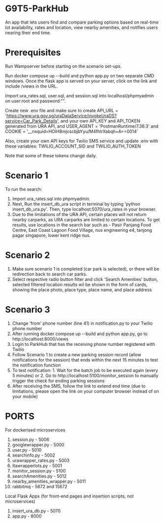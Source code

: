 # G9T5-ParkHub
An app that lets users find and compare parking options based on real-time lot availability, rates and location, view nearby amenities, and notifies users nearing their end time.

# Prerequisites

Run Wampserver before starting on the scenario set-ups.

Run docker compose up --build and python app.py on two separate CMD windows. Once the flask app is served on your server, click on the link and include /views in the URL.

Import ura_rates.sql, user.sql, and session.sql into localhost/phpmyadmin on user:root and password:"".

Create new .env file and make sure to create API_URL = 'https://www.ura.gov.sg/uraDataService/invokeUraDS?service=Car_Park_Details', and your own API_KEY and API_TOKEN generated from URA API, and USER_AGENT = 'PostmanRuntime/7.36.3' and COOKIE = '__nxquid=HOIH8mjcscbjbYyu/M4fhlrXabqh+A==0014'

Also, create your own API keys for Twilio SMS service and update .env with these variables: TWILIO_ACCOUNT_SID and TWILIO_AUTH_TOKEN

Note that some of these tokens change daily.

# Scenario 1
To run the search:
1. Import ura_rates.sql into phpmyadmin.
2. Next, Run the insert_db_ura script in terminal by typing 'python insert_db_ura.py'. Then, type localhost:5070/ura_rates in your browser. 
3. Due to the limitations of the URA API, certain places will not return nearby carparks, as URA carparks are limited to certain locations. To get results, use locations in the search bar such as - Pasir Panjang Food Centre, East Coast Lagoon Food Village, nus engineering e4, tanjong pagar singapore, lower kent ridge nus.


# Scenario 2
1. Make sure scenario 1 is completed (car park is selected), or there will be redirection back to search car parks.
2. Select respective radio button filter and click 'Search Amenities' button, selected filtered location results wil be shown in the form of cards, showing the place photo, place type, place name, and place address
   
# Scenario 3
1. Change 'from' phone number (line 41) in notification.py to your Twilio phone number
2. After running docker compose up --build and python app.py, go to http://localhost:8000/views
3. Login to ParkHub that has the receiving phone number registered with Twilio
4. Follow Scenario 1 to create a new parking session record (allow notifications for the session) that ends within the next 15 minutes to test the notification function
5. To test notification: 1. Wait for the batch job to be executed again (every 5 minutes) or 2. Go to http://localhost:5100/monitor_session to manually trigger the check for ending parking sessions
6. After receiving the SMS, follow the link to extend end time (due to limitations, please open the link on your computer browser instead of on your mobile)

# PORTS
For dockerised microservices
1. session.py - 5006
2. googlewrapper.py - 5000
3. user.py - 5010
4. searchinfo.py - 5002
5. urawrapper_rates.py - 5003
6. ltawrapperlots.py  - 5001
7. monitor_session.py - 5100
8. searchAmenities.py - 5012
9. nearby_amenities_wrapper.py - 5011
10. rabbitmq - 5672 and 15672

Local Flask Apps (for front-end pages and insertion scripts, not microservices)
1. insert_ura_db.py - 5070
2. app.py - 8000
